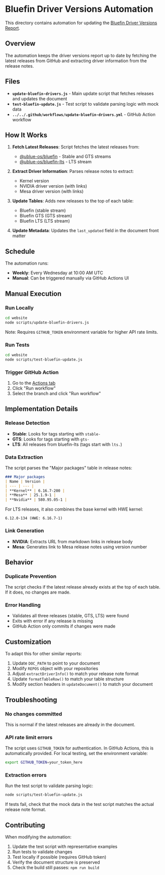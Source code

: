 # Bluefin Driver Versions Automation

This directory contains automation for updating the [Bluefin Driver Versions Report](../docs/reports/ublue/bluefin-driver-versions.md).

## Overview

The automation keeps the driver versions report up to date by fetching the latest releases from GitHub and extracting driver information from the release notes.

## Files

- **`update-bluefin-drivers.js`** - Main update script that fetches releases and updates the document
- **`test-bluefin-update.js`** - Test script to validate parsing logic with mock data
- **`../../.github/workflows/update-bluefin-drivers.yml`** - GitHub Action workflow

## How It Works

1. **Fetch Latest Releases**: Script fetches the latest releases from:
   - [@ublue-os/bluefin](https://github.com/ublue-os/bluefin) - Stable and GTS streams
   - [@ublue-os/bluefin-lts](https://github.com/ublue-os/bluefin-lts) - LTS stream

2. **Extract Driver Information**: Parses release notes to extract:
   - Kernel version
   - NVIDIA driver version (with links)
   - Mesa driver version (with links)

3. **Update Tables**: Adds new releases to the top of each table:
   - Bluefin (stable stream)
   - Bluefin GTS (GTS stream)
   - Bluefin LTS (LTS stream)

4. **Update Metadata**: Updates the `last_updated` field in the document front matter

## Schedule

The automation runs:

- **Weekly**: Every Wednesday at 10:00 AM UTC
- **Manual**: Can be triggered manually via GitHub Actions UI

## Manual Execution

### Run Locally

```bash
cd website
node scripts/update-bluefin-drivers.js
```

Note: Requires `GITHUB_TOKEN` environment variable for higher API rate limits.

### Run Tests

```bash
cd website
node scripts/test-bluefin-update.js
```

### Trigger GitHub Action

1. Go to the [Actions tab](https://github.com/castrojo/jorgepilot/actions/workflows/update-bluefin-drivers.yml)
2. Click "Run workflow"
3. Select the branch and click "Run workflow"

## Implementation Details

### Release Detection

- **Stable**: Looks for tags starting with `stable-`
- **GTS**: Looks for tags starting with `gts-`
- **LTS**: All releases from bluefin-lts (tags start with `lts.`)

### Data Extraction

The script parses the "Major packages" table in release notes:

```markdown
### Major packages
| Name | Version |
| --- | --- |
| **Kernel** | 6.16.7-200 |
| **Mesa** | 25.1.9-1 |
| **Nvidia** | 580.95.05-1 |
```

For LTS releases, it also combines the base kernel with HWE kernel:

```
6.12.0-134 (HWE: 6.16.7-1)
```

### Link Generation

- **NVIDIA**: Extracts URL from markdown links in release body
- **Mesa**: Generates link to Mesa release notes using version number

## Behavior

### Duplicate Prevention

The script checks if the latest release already exists at the top of each table. If it does, no changes are made.

### Error Handling

- Validates all three releases (stable, GTS, LTS) were found
- Exits with error if any release is missing
- GitHub Action only commits if changes were made

## Customization

To adapt this for other similar reports:

1. Update `DOC_PATH` to point to your document
2. Modify `REPOS` object with your repositories
3. Adjust `extractDriverInfo()` to match your release note format
4. Update `formatTableRow()` to match your table structure
5. Modify section headers in `updateDocument()` to match your document

## Troubleshooting

### No changes committed

This is normal if the latest releases are already in the document.

### API rate limit errors

The script uses `GITHUB_TOKEN` for authentication. In GitHub Actions, this is automatically provided. For local testing, set the environment variable:

```bash
export GITHUB_TOKEN=your_token_here
```

### Extraction errors

Run the test script to validate parsing logic:

```bash
node scripts/test-bluefin-update.js
```

If tests fail, check that the mock data in the test script matches the actual release note format.

## Contributing

When modifying the automation:

1. Update the test script with representative examples
2. Run tests to validate changes
3. Test locally if possible (requires GitHub token)
4. Verify the document structure is preserved
5. Check the build still passes: `npm run build`
